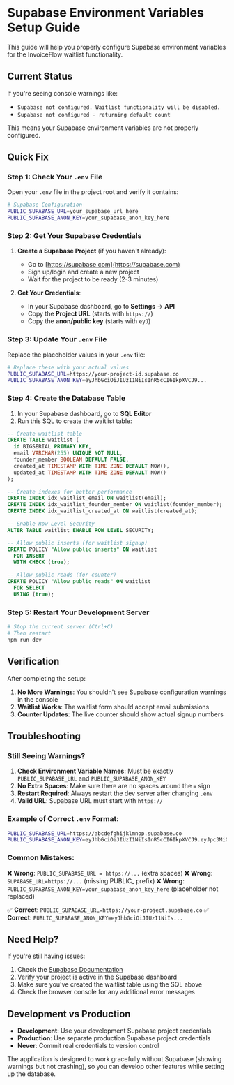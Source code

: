 # Supabase Environment Variables Setup Guide

This guide will help you properly configure Supabase environment variables for the InvoiceFlow waitlist functionality.

## Current Status

If you're seeing console warnings like:
- `Supabase not configured. Waitlist functionality will be disabled.`
- `Supabase not configured - returning default count`

This means your Supabase environment variables are not properly configured.

## Quick Fix

### Step 1: Check Your `.env` File

Open your `.env` file in the project root and verify it contains:

```bash
# Supabase Configuration
PUBLIC_SUPABASE_URL=your_supabase_url_here
PUBLIC_SUPABASE_ANON_KEY=your_supabase_anon_key_here
```

### Step 2: Get Your Supabase Credentials

1. **Create a Supabase Project** (if you haven't already):
   - Go to [https://supabase.com](https://supabase.com)
   - Sign up/login and create a new project
   - Wait for the project to be ready (2-3 minutes)

2. **Get Your Credentials**:
   - In your Supabase dashboard, go to **Settings** → **API**
   - Copy the **Project URL** (starts with `https://`)
   - Copy the **anon/public key** (starts with `eyJ`)

### Step 3: Update Your `.env` File

Replace the placeholder values in your `.env` file:

```bash
# Replace these with your actual values
PUBLIC_SUPABASE_URL=https://your-project-id.supabase.co
PUBLIC_SUPABASE_ANON_KEY=eyJhbGciOiJIUzI1NiIsInR5cCI6IkpXVCJ9...
```

### Step 4: Create the Database Table

1. In your Supabase dashboard, go to **SQL Editor**
2. Run this SQL to create the waitlist table:

```sql
-- Create waitlist table
CREATE TABLE waitlist (
  id BIGSERIAL PRIMARY KEY,
  email VARCHAR(255) UNIQUE NOT NULL,
  founder_member BOOLEAN DEFAULT FALSE,
  created_at TIMESTAMP WITH TIME ZONE DEFAULT NOW(),
  updated_at TIMESTAMP WITH TIME ZONE DEFAULT NOW()
);

-- Create indexes for better performance
CREATE INDEX idx_waitlist_email ON waitlist(email);
CREATE INDEX idx_waitlist_founder_member ON waitlist(founder_member);
CREATE INDEX idx_waitlist_created_at ON waitlist(created_at);

-- Enable Row Level Security
ALTER TABLE waitlist ENABLE ROW LEVEL SECURITY;

-- Allow public inserts (for waitlist signup)
CREATE POLICY "Allow public inserts" ON waitlist
  FOR INSERT
  WITH CHECK (true);

-- Allow public reads (for counter)
CREATE POLICY "Allow public reads" ON waitlist
  FOR SELECT
  USING (true);
```

### Step 5: Restart Your Development Server

```bash
# Stop the current server (Ctrl+C)
# Then restart
npm run dev
```

## Verification

After completing the setup:

1. **No More Warnings**: You shouldn't see Supabase configuration warnings in the console
2. **Waitlist Works**: The waitlist form should accept email submissions
3. **Counter Updates**: The live counter should show actual signup numbers

## Troubleshooting

### Still Seeing Warnings?

1. **Check Environment Variable Names**: Must be exactly `PUBLIC_SUPABASE_URL` and `PUBLIC_SUPABASE_ANON_KEY`
2. **No Extra Spaces**: Make sure there are no spaces around the `=` sign
3. **Restart Required**: Always restart the dev server after changing `.env`
4. **Valid URL**: Supabase URL must start with `https://`

### Example of Correct `.env` Format:

```bash
PUBLIC_SUPABASE_URL=https://abcdefghijklmnop.supabase.co
PUBLIC_SUPABASE_ANON_KEY=eyJhbGciOiJIUzI1NiIsInR5cCI6IkpXVCJ9.eyJpc3MiOiJzdXBhYmFzZSIsInJlZiI6ImFiY2RlZmdoaWprbG1ub3AiLCJyb2xlIjoiYW5vbiIsImlhdCI6MTYzNjU0ODAwMCwiZXhwIjoxOTUyMTI0MDAwfQ.example-signature
```

### Common Mistakes:

❌ **Wrong**: `PUBLIC_SUPABASE_URL = https://...` (extra spaces)
❌ **Wrong**: `SUPABASE_URL=https://...` (missing PUBLIC_ prefix)
❌ **Wrong**: `PUBLIC_SUPABASE_ANON_KEY=your_supabase_anon_key_here` (placeholder not replaced)

✅ **Correct**: `PUBLIC_SUPABASE_URL=https://your-project.supabase.co`
✅ **Correct**: `PUBLIC_SUPABASE_ANON_KEY=eyJhbGciOiJIUzI1NiIs...`

## Need Help?

If you're still having issues:

1. Check the [Supabase Documentation](https://supabase.com/docs)
2. Verify your project is active in the Supabase dashboard
3. Make sure you've created the waitlist table using the SQL above
4. Check the browser console for any additional error messages

## Development vs Production

- **Development**: Use your development Supabase project credentials
- **Production**: Use separate production Supabase project credentials
- **Never**: Commit real credentials to version control

The application is designed to work gracefully without Supabase (showing warnings but not crashing), so you can develop other features while setting up the database.